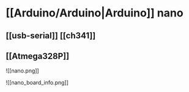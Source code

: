 # [[Arduino/Arduino|Arduino]] nano

## [[usb-serial]] [[ch341]]
## [[Atmega328P]]

![[nano.png]]

![[nano_board_info.png]]
